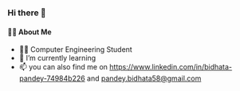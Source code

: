 ### Hi there 👋

#### 👩‍🎓 About Me

- 👩‍💻 Computer Engineering Student
- 🌱 I’m currently learning
- 📫 you can also find me on https://www.linkedin.com/in/bidhata-pandey-74984b226 and pandey.bidhata58@gmail.com


